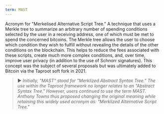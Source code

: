 ```yaml
---
term: MAST
---
```


Acronym for "Merkelised Alternative Script Tree." A technique that uses a Merkle tree to summarize an arbitrary number of spending conditions selected by the user in a receiving address, one of which must be met to spend the concerned bitcoins. The Merkle tree allows the user to choose which condition they wish to fulfill without revealing the details of the other conditions on the blockchain. This helps to reduce the fees associated with these scripts, create much more complex conditions, and, over time, improve user privacy (in addition to the use of Schnorr signatures). This concept was the subject of several proposals but was ultimately added to Bitcoin via the Taproot soft fork in 2021.

> ► *Initially, "MAST" stood for "Merklized Abstract Syntax Tree." The use within the Taproot framework no longer relates to an "Abstract Syntax Tree." However, users continued to use the term MAST. Anthony Towns thus proposed changing the original meaning while retaining this widely used acronym as: "Merklized Alternative Script Tree."*